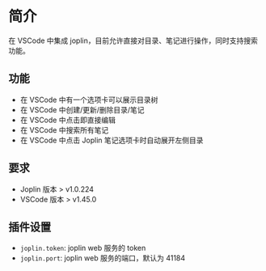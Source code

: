 # 简介

在 VSCode 中集成 joplin，目前允许直接对目录、笔记进行操作，同时支持搜索功能。

## 功能

- 在 VSCode 中有一个选项卡可以展示目录树
- 在 VSCode 中创建/更新/删除目录/笔记
- 在 VSCode 中点击即直接编辑
- 在 VSCode 中搜索所有笔记
- 在 VSCode 中点击 Joplin 笔记选项卡时自动展开左侧目录

## 要求

- Joplin 版本 > v1.0.224
- VSCode 版本 > v1.45.0

## 插件设置

- `joplin.token`: joplin web 服务的 token
- `joplin.port`: joplin web 服务的端口，默认为 41184
